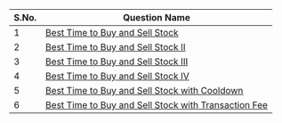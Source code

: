 S.No. | Question Name |
------|---------------|
1 | [Best Time to Buy and Sell Stock](https://leetcode.com/problems/best-time-to-buy-and-sell-stock/) 
2 | [Best Time to Buy and Sell Stock II](https://leetcode.com/problems/best-time-to-buy-and-sell-stock-ii/) 
3 | [Best Time to Buy and Sell Stock III](https://leetcode.com/problems/best-time-to-buy-and-sell-stock-iii/) 
4 | [Best Time to Buy and Sell Stock IV](https://leetcode.com/problems/best-time-to-buy-and-sell-stock-iv/) 
5 | [Best Time to Buy and Sell Stock with Cooldown](https://leetcode.com/problems/best-time-to-buy-and-sell-stock-with-cooldown/) 
6 | [Best Time to Buy and Sell Stock with Transaction Fee](https://leetcode.com/problems/best-time-to-buy-and-sell-stock-with-transaction-fee/) 
